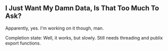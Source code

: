 ## I Just Want My Damn Data, Is That Too Much To Ask?

Apparently, yes. I'm working on it though, man. 

Completion state: Well, it works, but slowly. Still needs threading and publix export functions.
